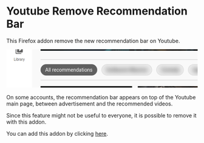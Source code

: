 # Youtube Remove Recommendation Bar

This Firefox addon remove the new recommendation bar on Youtube.

![Youtube recommendation bar](screenshot.png)

On some accounts, the recommendation bar appears on top of the Youtube main page, between advertisement and the recommended videos.

Since this feature might not be useful to everyone, it is possible to remove it with this addon.

You can add this addon by clicking [here](https://addons.mozilla.org/firefox/downloads/file/3608852/hide_youtube_recommendation_bar-1.0.2-fx.xpi).
